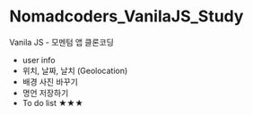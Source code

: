 # Nomadcoders_VanilaJS_Study

Vanila JS - 모멘텀 앱 클론코딩

- user info
- 위치, 날짜, 날치 (Geolocation)
- 배경 사진 바꾸기
- 명언 저장하기
- To do list ★★★
